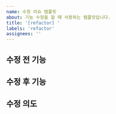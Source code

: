 ```yaml
---
name: 수정 이슈 템플릿
about: 기능 수정을 할 때 사용하는 템플릿입니다.
title: '[refactor] '
labels: 'refactor'
assignees: ''
---
```


## 수정 전 기능

<!-- 회원가입시 비밀번호에 제약 조건이 없음 -->

## 수정 후 기능

<!-- 비밀번호 제약 조건 추가 : 10자리 이상 최소 한개 이상의 특수문자를 포함해야함 -->

## 수정 의도

<!-- 보안을 강화하기 위함 -->
